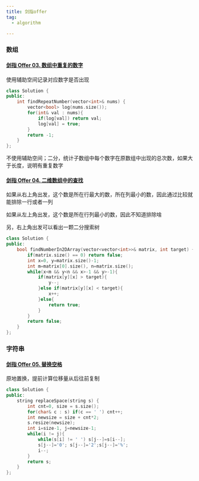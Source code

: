 ```yaml
---
title: 剑指offer
tag:
  - algorithm

---
```


### 数组

#### [剑指 Offer 03. 数组中重复的数字](https://leetcode-cn.com/problems/shu-zu-zhong-zhong-fu-de-shu-zi-lcof/)

使用辅助空间记录对应数字是否出现

```c++
class Solution {
public:
    int findRepeatNumber(vector<int>& nums) {
        vector<bool> log(nums.size());
        for(int& val : nums){
            if(log[val]) return val;
            log[val] = true;
        }
        return -1;
    }
};
```

不使用辅助空间；二分，统计子数组中每个数字在原数组中出现的总次数，如果大于长度，说明有重复数字

#### [剑指 Offer 04. 二维数组中的查找](https://leetcode-cn.com/problems/er-wei-shu-zu-zhong-de-cha-zhao-lcof/)

如果从右上角出发，这个数是所在行最大的数，所在列最小的数，因此通过比较就能排除一行或者一列

如果从左上角出发，这个数是所在行列最小的数，因此不知道排除啥

另，右上角出发可以看出一颗二分搜索树

```c++
class Solution {
public:
    bool findNumberIn2DArray(vector<vector<int>>& matrix, int target) {
        if(matrix.size() == 0) return false;
        int x=0, y=matrix.size()-1;
        int m=matrix[0].size(), n=matrix.size();
        while(x<m && y<n && x>-1 && y>-1){
            if(matrix[y][x] > target){
                y--;
            }else if(matrix[y][x] < target){
                x++;
            }else{
                return true;
            }
        }
        return false;
    }
};
```

### 字符串

#### [剑指 Offer 05. 替换空格](https://leetcode-cn.com/problems/ti-huan-kong-ge-lcof/)

原地置换，提前计算位移量从后往前复制

```c++
class Solution {
public:
    string replaceSpace(string s) {
        int cnt=0, size = s.size();
        for(char& c : s) if(c == ' ') cnt++;
        int newsize = size + cnt*2;
        s.resize(newsize);
        int i=size-1, j=newsize-1;
        while(i != j){
            while(s[i] != ' ') s[j--]=s[i--];
            s[j--]='0'; s[j--]='2';s[j--]='%';
            i--;
        }
        return s;
    }
};
```

